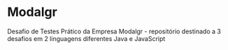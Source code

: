 # Modalgr
Desafio de Testes Prático da Empresa Modalgr - repositório destinado a 3 desafios em 2 linguagens diferentes Java e JavaScript
